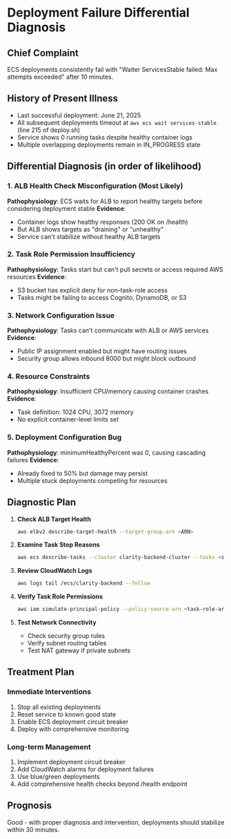 # Deployment Failure Differential Diagnosis

## Chief Complaint
ECS deployments consistently fail with "Waiter ServicesStable failed: Max attempts exceeded" after 10 minutes.

## History of Present Illness
- Last successful deployment: June 21, 2025
- All subsequent deployments timeout at `aws ecs wait services-stable` (line 215 of deploy.sh)
- Service shows 0 running tasks despite healthy container logs
- Multiple overlapping deployments remain in IN_PROGRESS state

## Differential Diagnosis (in order of likelihood)

### 1. **ALB Health Check Misconfiguration** (Most Likely)
**Pathophysiology**: ECS waits for ALB to report healthy targets before considering deployment stable
**Evidence**: 
- Container logs show healthy responses (200 OK on /health)
- But ALB shows targets as "draining" or "unhealthy"
- Service can't stabilize without healthy ALB targets

### 2. **Task Role Permission Insufficiency**
**Pathophysiology**: Tasks start but can't pull secrets or access required AWS resources
**Evidence**:
- S3 bucket has explicit deny for non-task-role access
- Tasks might be failing to access Cognito, DynamoDB, or S3

### 3. **Network Configuration Issue**
**Pathophysiology**: Tasks can't communicate with ALB or AWS services
**Evidence**:
- Public IP assignment enabled but might have routing issues
- Security group allows inbound 8000 but might block outbound

### 4. **Resource Constraints**
**Pathophysiology**: Insufficient CPU/memory causing container crashes
**Evidence**:
- Task definition: 1024 CPU, 3072 memory
- No explicit container-level limits set

### 5. **Deployment Configuration Bug**
**Pathophysiology**: minimumHealthyPercent was 0, causing cascading failures
**Evidence**:
- Already fixed to 50% but damage may persist
- Multiple stuck deployments competing for resources

## Diagnostic Plan

1. **Check ALB Target Health**
   ```bash
   aws elbv2 describe-target-health --target-group-arn <ARN>
   ```

2. **Examine Task Stop Reasons**
   ```bash
   aws ecs describe-tasks --cluster clarity-backend-cluster --tasks <stopped-tasks>
   ```

3. **Review CloudWatch Logs**
   ```bash
   aws logs tail /ecs/clarity-backend --follow
   ```

4. **Verify Task Role Permissions**
   ```bash
   aws iam simulate-principal-policy --policy-source-arn <task-role-arn>
   ```

5. **Test Network Connectivity**
   - Check security group rules
   - Verify subnet routing tables
   - Test NAT gateway if private subnets

## Treatment Plan

### Immediate Interventions
1. Stop all existing deployments
2. Reset service to known good state
3. Enable ECS deployment circuit breaker
4. Deploy with comprehensive monitoring

### Long-term Management
1. Implement deployment circuit breaker
2. Add CloudWatch alarms for deployment failures
3. Use blue/green deployments
4. Add comprehensive health checks beyond /health endpoint

## Prognosis
Good - with proper diagnosis and intervention, deployments should stabilize within 30 minutes.